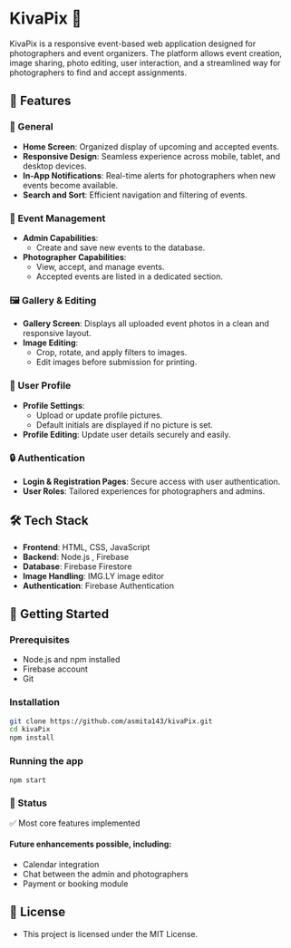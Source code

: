 # KivaPix 📸

KivaPix is a responsive event-based web application designed for photographers and event organizers. The platform allows event creation, image sharing, photo editing, user interaction, and a streamlined way for photographers to find and accept assignments.

## 🌟 Features

### 🎯 General
- **Home Screen**: Organized display of upcoming and accepted events.
- **Responsive Design**: Seamless experience across mobile, tablet, and desktop devices.
- **In-App Notifications**: Real-time alerts for photographers when new events become available.
- **Search and Sort**: Efficient navigation and filtering of events.

### 📅 Event Management
- **Admin Capabilities**:
  - Create and save new events to the database.
- **Photographer Capabilities**:
  - View, accept, and manage events.
  - Accepted events are listed in a dedicated section.

### 🖼️ Gallery & Editing
- **Gallery Screen**: Displays all uploaded event photos in a clean and responsive layout.
- **Image Editing**:
  - Crop, rotate, and apply filters to images.
  - Edit images before submission for printing.

### 👤 User Profile
- **Profile Settings**:
  - Upload or update profile pictures.
  - Default initials are displayed if no picture is set.
- **Profile Editing**: Update user details securely and easily.

### 🔒 Authentication
- **Login & Registration Pages**: Secure access with user authentication.
- **User Roles**: Tailored experiences for photographers and admins.

## 🛠️ Tech Stack

- **Frontend**: HTML, CSS, JavaScript
- **Backend**: Node.js , Firebase 
- **Database**: Firebase Firestore 
- **Image Handling**: IMG.LY image editor 
- **Authentication**: Firebase Authentication 

## 🚀 Getting Started

### Prerequisites
- Node.js and npm installed
- Firebase account
- Git

### Installation

```bash
git clone https://github.com/asmita143/kivaPix.git
cd kivaPix
npm install
```

### Running the app
```bash
npm start
```
### 📌 Status
✅ Most core features implemented
#### Future enhancements possible, including:
- Calendar integration
- Chat between the admin and photographers
- Payment or booking module

## 📝 License
- This project is licensed under the MIT License.
